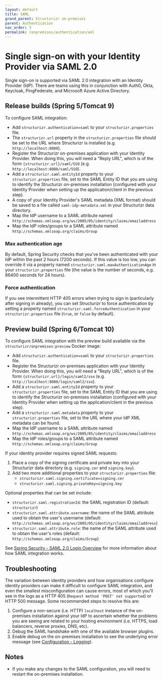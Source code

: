 ```yaml
---
layout: default
title: SAML
grand_parent: Structurizr on-premises
parent: Authentication
nav_order: 3
permalink: /onpremises/authentication/aml
---
```


# Single sign-on with your Identity Provider via SAML 2.0

Single sign-on is supported via SAML 2.0 integration with an Identity Provider (IdP).
There are teams using this in conjunction with Auth0, Okta, Keycloak, PingFederate, and Microsoft Azure Active Directory.

## Release builds (Spring 5/Tomcat 9) 

To configure SAML integration:

- Add `structurizr.authentication=saml` to your `structurizr.properties` file.
- The `structurizr.url` property in the `structurizr.properties` file should be set to the URL where Structurizr is installed (e.g. `http://localhost:8080`).
- Register the Structurizr on-premises application with your Identity Provider. When doing this, you will need a "Reply URL", which is of the form `{structurizr.url}/saml/SSO` (e.g. `http://localhost:8080/saml/SSO`).
- Add a `structurizr.saml.entityId` property to your `structurizr.properties` file, set to the SAML Entity ID that you are using to identify the Structurizr on-premises installation (configured with your Identity Provider when setting up the application/client in the previous step).
- A copy of your Identity Provider's SAML metadata (XML format) should be saved to a file called `saml-idp-metadata.xml` in your Structurizr data directory.
- Map the IdP username to a SAML attribute named `http://schemas.xmlsoap.org/ws/2005/05/identity/claims/emailaddress`
- Map the IdP roles/groups to a SAML attribute named `http://schemas.xmlsoap.org/claims/Group`

### Max authentication age

By default, Spring Security checks that you've been authenticated with your IdP within the past 2 hours (7200 seconds).
If this value is too low, you can override it via a property named `structurizr.saml.maxAuthenticationAge` in your `structurizr.properties` file (the value is the number of seconds, e.g. 86400 seconds for 24 hours).

### Force authentication

If you see intermittent HTTP 405 errors when trying to sign in (particularly after signing in already),
you can set Structurizr to force authentication by setting a property named `structurizr.saml.forceAuthentication`
in your `structurizr.properties` file (`true`, or `false` by default).

## Preview build (Spring 6/Tomcat 10)

To configure SAML integration with the preview build available via the `structurizr/onpremises:preview` Docker image:

- Add `structurizr.authentication=saml` to your `structurizr.properties` file.
- Register the Structurizr on-premises application with your Identity Provider. When doing this, you will need a "Reply URL", which is of the form `{structurizr.url}/login/saml2/sso` (e.g. `http://localhost:8080/login/saml2/sso`).
- Add a `structurizr.saml.entityId` property to your `structurizr.properties` file, set to the SAML Entity ID that you are using to identify the Structurizr on-premises installation (configured with your Identity Provider when setting up the application/client in the previous step).
- Add a `structurizr.saml.metadata` property to your `structurizr.properties` file, set to the URL where your IdP XML metadata can be found.
- Map the IdP username to a SAML attribute named `http://schemas.xmlsoap.org/ws/2005/05/identity/claims/emailaddress`
- Map the IdP roles/groups to a SAML attribute named `http://schemas.xmlsoap.org/claims/Group`

If your identity provider requires signed SAML requests:

1. Place a copy of the signing certificate and private key into your Structurizr data directory (e.g. `signing.cer` and `signing.key`).
2. Add two more additional properties to your `structurizr.properties` file:
   - `structurizr.saml.signing.certificate=signing.cer`
   - `structurizr.saml.signing.privateKey=signing.key`

Optional properties that can be set include:

- `structurizr.saml.registrationId`: the SAML registration ID (default: `structurizr`)
- `structurizr.saml.attribute.username`: the name of the SAML attribute used to obtain the user's username (default: `http://schemas.xmlsoap.org/ws/2005/05/identity/claims/emailaddress`)
- `structurizr.saml.attribute.role`: the name of the SAML attribute used to obtain the user's roles (default: `http://schemas.xmlsoap.org/claims/Group`)

See [Spring Security - SAML 2.0 Login Overview](https://docs.spring.io/spring-security/reference/servlet/saml2/login/overview.html)
for more information about how SAML integration works.

## Troubleshooting

The variation between identity providers and how organisations configure identity providers can make it difficult
to configure SAML integration, and even the smallest misconfiguration can cause errors, most of which you'll see in
the logs as a HTTP 405 (`Request method 'POST' not supported`) or HTTP 500 message.
Some recommended steps to resolve this are:

1. Configure a non-secure (i.e. HTTP) `localhost` instance of the on-premises installation against your IdP to ascertain whether the problems you are seeing are related to your hosting environment (i.e. HTTPS, load balancers, reverse proxies, DNS, etc).
2. Debug the SAML handshake with one of the available browser plugins.
3. Enable debug on the on-premises installation to see the underlying error message (see [Configuration - Logging](/onpremises/configuration#logging)).

## Notes

- If you make any changes to the SAML configuration, you will need to restart the on-premises installation.